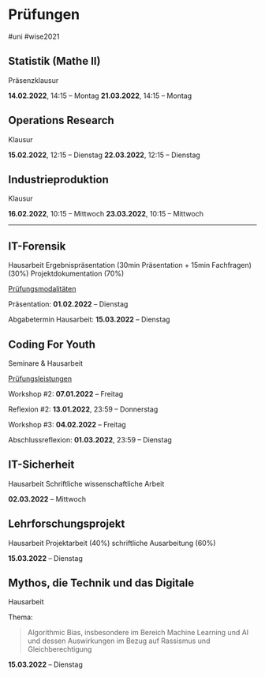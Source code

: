 # Prüfungen

\#uni #wise2021

## Statistik (Mathe II)

Präsenzklausur

**14.02.2022**, 14:15 – Montag
**21.03.2022**, 14:15 – Montag

## Operations Research

Klausur

**15.02.2022**, 12:15 – Dienstag
**22.03.2022**, 12:15 – Dienstag

## Industrieproduktion

Klausur

**16.02.2022**, 10:15 – Mittwoch
**23.03.2022**, 10:15 – Mittwoch

---

## IT-Forensik

Hausarbeit
Ergebnispräsentation (30min Präsentation + 15min Fachfragen) (30%)
Projektdokumentation (70%)

[Prüfungsmodalitäten](../../Attachments/IT-Forensik_Pruefungsmodalitaeten_WS2021-22.pdf)

Präsentation:
**01.02.2022** – Dienstag

Abgabetermin Hausarbeit: 
**15.03.2022** – Dienstag

## Coding For Youth

Seminare & Hausarbeit

[Prüfungsleistungen](../../Attachments/20211022_Coding_for_Youth.pdf#page-9)

Workshop #2: 
**07.01.2022** – Freitag

Reflexion #2:
**13.01.2022**, 23:59 – Donnerstag

Workshop #3: 
**04.02.2022** – Freitag

Abschlussreflexion:
**01.03.2022**, 23:59 – Dienstag

## IT-Sicherheit

Hausarbeit
Schriftliche wissenschaftliche Arbeit

**02.03.2022** – Mittwoch

## Lehrforschungsprojekt

Hausarbeit
Projektarbeit (40%) 
schriftliche Ausarbeitung (60%)

**15.03.2022** – Dienstag

## Mythos, die Technik und das Digitale

Hausarbeit

Thema: 

 > 
 > Algorithmic Bias, insbesondere im Bereich Machine Learning und AI und dessen Auswirkungen im Bezug auf Rassismus und Gleichberechtigung

**15.03.2022** – Dienstag
